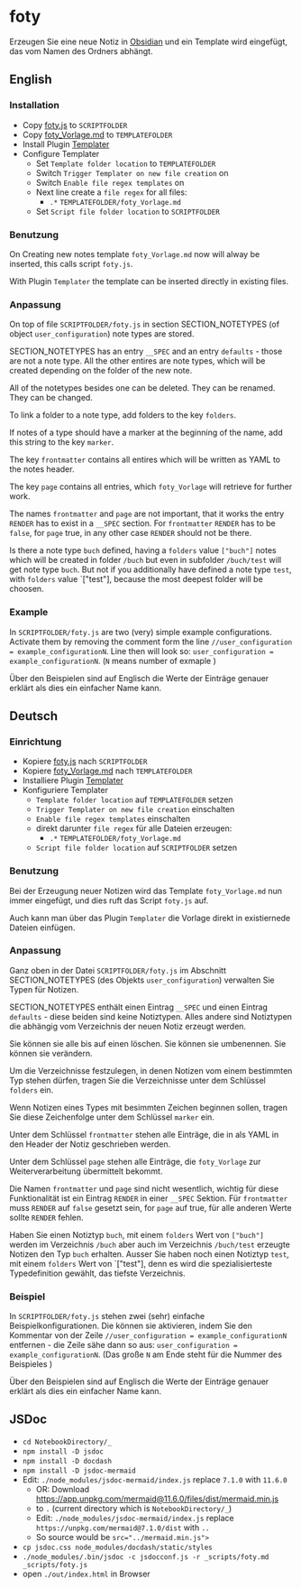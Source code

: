 # foty
Erzeugen Sie eine neue Notiz in [Obsidian](https://obsidian.md/) und ein Template wird eingefügt, das vom Namen des Ordners abhängt.

## English
### Installation
- Copy [foty.js](https://github.com/MonikaLobinger/foty/blob/main/_scripts/foty.js) to `SCRIPTFOLDER`
- Copy [foty_Vorlage.md](https://github.com/MonikaLobinger/foty/blob/main/_vorlagen/atest_Vorlage.md) to `TEMPLATEFOLDER`
- Install Plugin [Templater](https://github.com/SilentVoid13/Templater) 
- Configure Templater 
  - Set `Template folder location` to `TEMPLATEFOLDER` 
  - Switch `Trigger Templater on new file creation` on
  - Switch `Enable file regex templates` on
  - Next line create a `file regex` for all files: 
    - `.*` `TEMPLATEFOLDER/foty_Vorlage.md` 
  - Set `Script file folder location` to `SCRIPTFOLDER`

### Benutzung
On Creating new notes template `foty_Vorlage.md` now will alway be inserted, this calls script `foty.js`. 

With Plugin `Templater` the template can be inserted directly in existing files.

### Anpassung
On top of file `SCRIPTFOLDER/foty.js` in section SECTION_NOTETYPES (of object `user_configuration`) note types are stored.

SECTION_NOTETYPES has an entry `__SPEC` and an entry `defaults` - those are not a note type. All the other entires are note types, which will be created depending on the folder of the new note.

All of the notetypes besides one can be deleted. They can be renamed. They can be changed.

To link a folder to a note type, add folders to the key `folders`. 

If notes of a type should have a marker at the beginning of the name, add this string to the key `marker`.

The key `frontmatter` contains all entires which will be written as YAML to the notes header.

The key `page` contains all entries, which `foty_Vorlage` will retrieve for further work.

The names `frontmatter` and `page` are not important, that it works the entry `RENDER` has to exist in a `__SPEC` section. For `frontmatter` `RENDER` has to be `false`, for `page` true, in any other case `RENDER` should not be there. 

Is there a note type `buch` defined, having a  `folders` value `["buch"]` notes which will be created in folder `/buch` but even in subfolder `/buch/test` will get note type `buch`. But not if you additionally have defined a note type  `test`, with `folders` value `["test"], because the most deepest folder will be choosen.

### Example
In `SCRIPTFOLDER/foty.js` are two (very) simple example configurations. Activate them by removing the comment form the line `//user_configuration = example_configurationN`. Line then will look so: `user_configuration = example_configurationN`. (`N` means number of exmaple )

Über den Beispielen sind auf Englisch die Werte der Einträge genauer erklärt als dies ein einfacher Name kann.

## Deutsch
### Einrichtung
- Kopiere [foty.js](https://github.com/MonikaLobinger/foty/blob/main/_scripts/foty.js) nach `SCRIPTFOLDER`
- Kopiere [foty_Vorlage.md](https://github.com/MonikaLobinger/foty/blob/main/_vorlagen/atest_Vorlage.md) nach `TEMPLATEFOLDER`
- Installiere Plugin [Templater](https://github.com/SilentVoid13/Templater) 
- Konfiguriere Templater 
  - `Template folder location` auf `TEMPLATEFOLDER` setzen
  - `Trigger Templater on new file creation` einschalten
  - `Enable file regex templates` einschalten
  - direkt darunter `file regex` für alle Dateien erzeugen: 
    - `.*` `TEMPLATEFOLDER/foty_Vorlage.md` 
  - `Script file folder location` auf `SCRIPTFOLDER` setzen

### Benutzung
Bei der Erzeugung neuer Notizen wird das Template `foty_Vorlage.md` nun immer eingefügt, und dies ruft das Script `foty.js` auf. 

Auch kann man über das Plugin `Templater` die Vorlage direkt in existiernede Dateien einfügen.

### Anpassung
Ganz oben in der Datei `SCRIPTFOLDER/foty.js` im Abschnitt SECTION_NOTETYPES (des Objekts `user_configuration`) verwalten Sie Typen für Notizen.

SECTION_NOTETYPES enthält einen Eintrag `__SPEC` und einen Eintrag `defaults` - diese beiden sind keine Notiztypen. Alles andere sind Notiztypen die abhängig vom Verzeichnis der neuen Notiz erzeugt werden.

Sie können sie alle bis auf einen löschen. Sie können sie umbenennen. Sie können sie verändern.

Um die Verzeichnisse festzulegen, in denen Notizen vom einem bestimmten Typ stehen dürfen, tragen Sie die Verzeichnisse unter dem Schlüssel `folders` ein. 

Wenn Notizen eines Types mit besimmten Zeichen beginnen sollen, tragen Sie diese Zeichenfolge unter dem Schlüssel `marker` ein.

Unter dem Schlüssel `frontmatter` stehen alle Einträge, die in als YAML in den Header der Notiz geschrieben werden.

Unter dem Schlüssel `page` stehen alle Einträge, die `foty_Vorlage` zur Weiterverarbeitung übermittelt bekommt.

Die Namen `frontmatter` und `page` sind nicht wesentlich, wichtig für diese Funktionalität ist ein Eintrag `RENDER` in einer `__SPEC` Sektion. Für `frontmatter` muss `RENDER` auf `false` gesetzt sein, for `page` auf true, für alle anderen Werte sollte `RENDER` fehlen. 

Haben Sie einen Notiztyp `buch`, mit einem `folders` Wert von `["buch"]` werden im Verzeichnis `/buch` aber auch im Verzeichnis `/buch/test` erzeugte Notizen den Typ `buch` erhalten. Ausser Sie haben noch einen Notiztyp `test`, mit einem `folders` Wert von `["test"], denn es wird die spezialisierteste Typedefinition gewählt, das tiefste Verzeichnis.

### Beispiel
In `SCRIPTFOLDER/foty.js` stehen zwei (sehr) einfache Beispielkonfigurationen. Die können sie aktivieren, indem Sie den Kommentar von der Zeile `//user_configuration = example_configurationN` entfernen - die Zeile sähe dann so aus: `user_configuration = example_configurationN`. (Das große `N` am Ende steht für die Nummer des Beispieles )

Über den Beispielen sind auf Englisch die Werte der Einträge genauer erklärt als dies ein einfacher Name kann.


## JSDoc

- `cd NotebookDirectory/_`
- `npm install -D jsdoc`
- `npm install -D docdash`
- `npm install -D jsdoc-mermaid`
- Edit: `./node_modules/jsdoc-mermaid/index.js` replace `7.1.0` with `11.6.0`
  - OR: Download https://app.unpkg.com/mermaid@11.6.0/files/dist/mermaid.min.js
  - to `.` (current directory which is `NotebookDirectory/_`)    
  - Edit: `./node_modules/jsdoc-mermaid/index.js` replace `https://unpkg.com/mermaid@7.1.0/dist` with `..`
  - So source would be `src="../mermaid.min.js">`
- `cp jsdoc.css node_modules/docdash/static/styles`
- `./node_modules/.bin/jsdoc -c jsdocconf.js -r _scripts/foty.md _scripts/foty.js`
- open `./out/index.html` in Browser

